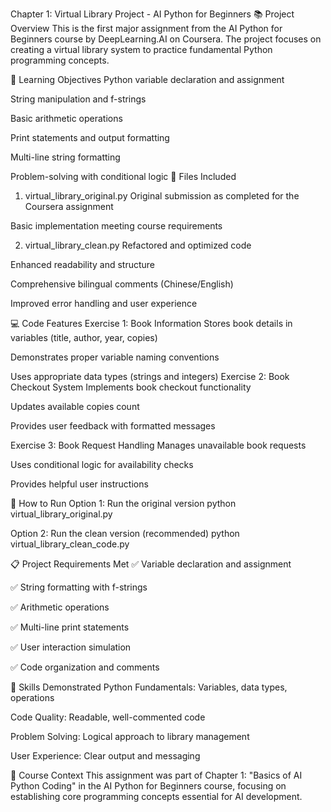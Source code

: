 Chapter 1: Virtual Library Project - AI Python for Beginners
📚 Project Overview
This is the first major assignment from the AI Python for Beginners course by DeepLearning.AI on Coursera. The project focuses on creating a virtual library system to practice fundamental Python programming concepts.

🎯 Learning Objectives
Python variable declaration and assignment

String manipulation and f-strings

Basic arithmetic operations

Print statements and output formatting

Multi-line string formatting

Problem-solving with conditional logic
📁 Files Included
1. virtual_library_original.py
Original submission as completed for the Coursera assignment

Basic implementation meeting course requirements

2. virtual_library_clean.py
Refactored and optimized code

Enhanced readability and structure

Comprehensive bilingual comments (Chinese/English)

Improved error handling and user experience

💻 Code Features
Exercise 1: Book Information
Stores book details in variables (title, author, year, copies)

Demonstrates proper variable naming conventions

Uses appropriate data types (strings and integers)
Exercise 2: Book Checkout System
Implements book checkout functionality

Updates available copies count

Provides user feedback with formatted messages

Exercise 3: Book Request Handling
Manages unavailable book requests

Uses conditional logic for availability checks

Provides helpful user instructions

🚀 How to Run
Option 1: Run the original version
python virtual_library_original.py

Option 2: Run the clean version (recommended)
python virtual_library_clean_code.py

📋 Project Requirements Met
✅ Variable declaration and assignment

✅ String formatting with f-strings

✅ Arithmetic operations

✅ Multi-line print statements

✅ User interaction simulation

✅ Code organization and comments

🌟 Skills Demonstrated
Python Fundamentals: Variables, data types, operations

Code Quality: Readable, well-commented code

Problem Solving: Logical approach to library management

User Experience: Clear output and messaging

📖 Course Context
This assignment was part of Chapter 1: "Basics of AI Python Coding" in the AI Python for Beginners course, focusing on establishing core programming concepts essential for AI development.

